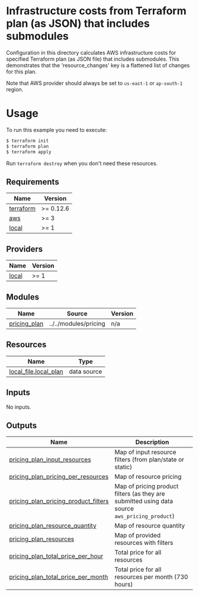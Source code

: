 # Infrastructure costs from Terraform plan (as JSON) that includes submodules

Configuration in this directory calculates AWS infrastructure costs for specified Terraform plan (as JSON file) that includes submodules.  This demonstrates that the 'resource_changes' key is a flattened list of changes for this plan.

Note that AWS provider should always be set to `us-east-1` or `ap-south-1` region.

# Usage

To run this example you need to execute:

```bash
$ terraform init
$ terraform plan
$ terraform apply
```

Run `terraform destroy` when you don't need these resources.

<!-- BEGINNING OF PRE-COMMIT-TERRAFORM DOCS HOOK -->
## Requirements

| Name | Version |
|------|---------|
| <a name="requirement_terraform"></a> [terraform](#requirement\_terraform) | >= 0.12.6 |
| <a name="requirement_aws"></a> [aws](#requirement\_aws) | >= 3 |
| <a name="requirement_local"></a> [local](#requirement\_local) | >= 1 |

## Providers

| Name | Version |
|------|---------|
| <a name="provider_local"></a> [local](#provider\_local) | >= 1 |

## Modules

| Name | Source | Version |
|------|--------|---------|
| <a name="module_pricing_plan"></a> [pricing\_plan](#module\_pricing\_plan) | ../../modules/pricing | n/a |

## Resources

| Name | Type |
|------|------|
| [local_file.local_plan](https://registry.terraform.io/providers/hashicorp/local/latest/docs/data-sources/file) | data source |

## Inputs

No inputs.

## Outputs

| Name | Description |
|------|-------------|
| <a name="output_pricing_plan_input_resources"></a> [pricing\_plan\_input\_resources](#output\_pricing\_plan\_input\_resources) | Map of input resource filters (from plan/state or static) |
| <a name="output_pricing_plan_pricing_per_resources"></a> [pricing\_plan\_pricing\_per\_resources](#output\_pricing\_plan\_pricing\_per\_resources) | Map of resource pricing |
| <a name="output_pricing_plan_pricing_product_filters"></a> [pricing\_plan\_pricing\_product\_filters](#output\_pricing\_plan\_pricing\_product\_filters) | Map of pricing product filters (as they are submitted using data source `aws_pricing_product`) |
| <a name="output_pricing_plan_resource_quantity"></a> [pricing\_plan\_resource\_quantity](#output\_pricing\_plan\_resource\_quantity) | Map of resource quantity |
| <a name="output_pricing_plan_resources"></a> [pricing\_plan\_resources](#output\_pricing\_plan\_resources) | Map of provided resources with filters |
| <a name="output_pricing_plan_total_price_per_hour"></a> [pricing\_plan\_total\_price\_per\_hour](#output\_pricing\_plan\_total\_price\_per\_hour) | Total price for all resources |
| <a name="output_pricing_plan_total_price_per_month"></a> [pricing\_plan\_total\_price\_per\_month](#output\_pricing\_plan\_total\_price\_per\_month) | Total price for all resources per month (730 hours) |
<!-- END OF PRE-COMMIT-TERRAFORM DOCS HOOK -->
